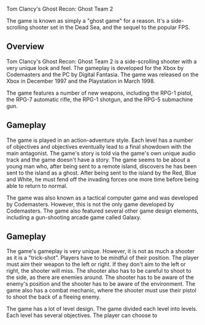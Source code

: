 Tom Clancy's Ghost Recon: Ghost Team 2

The game is known as simply a "ghost game" for a reason. It's a side-scrolling shooter set in the Dead Sea, and the sequel to the popular FPS.

## Overview

Tom Clancy's Ghost Recon: Ghost Team 2 is a side-scrolling shooter with a very unique look and feel. The gameplay is developed for the Xbox by Codemasters and the PC by Digital Fantasia. The game was released on the Xbox in December 1997 and the Playstation in March 1998.

The game features a number of new weapons, including the RPG-1 pistol, the RPG-7 automatic rifle, the RPG-1 shotgun, and the RPG-5 submachine gun.

## Gameplay

The game is played in an action-adventure style. Each level has a number of objectives and objectives eventually lead to a final showdown with the main antagonist. The game's story is told via the game's own unique audio track and the game doesn't have a story. The game seems to be about a young man who, after being sent to a remote island, discovers he has been sent to the island as a ghost. After being sent to the island by the Red, Blue and White, he must fend off the invading forces one more time before being able to return to normal.

The game was also known as a tactical computer game and was developed by Codemasters. However, this is not the only game developed by Codemasters. The game also featured several other game design elements, including a gun-shooting arcade game called Galaxy.

## Gameplay

The game's gameplay is very unique. However, it is not as much a shooter as it is a "trick-shot". Players have to be mindful of their position. The player must aim their weapon to the left or right. If they don't aim to the left or right, the shooter will miss. The shooter also has to be careful to shoot to the side, as there are enemies around. The shooter has to be aware of the enemy's position and the shooter has to be aware of the environment. The game also has a combat mechanic, where the shooter must use their pistol to shoot the back of a fleeing enemy.

The game has a lot of level design. The game divided each level into levels. Each level has several objectives. The player can choose to
